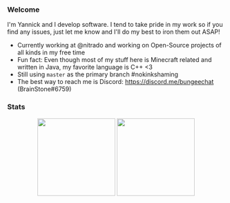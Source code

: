 ### Welcome

I'm Yannick and I develop software. I tend to take pride in my work so if you find any issues, just let me know and I'll do my best to iron them out ASAP!

- Currently working at @nitrado and working on Open-Source projects of all kinds in my free time
- Fun fact: Even though most of my stuff here is Minecraft related and written in Java, my favorite language is C++ <3
- Still using `master` as the primary branch #nokinkshaming
- The best way to reach me is Discord: https://discord.me/bungeechat (BrainStone#6759)

### Stats
<div align="center">
  <img height="180em" src="https://github-readme-stats.vercel.app/api?username=BrainStone&count_private=true&show_icons=true&theme=dark" />
  <img height="180em" src="https://github-readme-stats.vercel.app/api/top-langs/?username=BrainStone&theme=dark&layout=compact&langs_count=8" />
</div>

